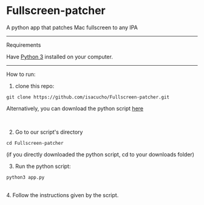 # Fullscreen-patcher
A python app that patches Mac fullscreen to any IPA

<hr>
<b2>Requirements</b2>

Have [Python 3](https://www.python.org/downloads/) installed on your computer.

<hr>
<b2>How to run:</b2>

<br>

1. clone this repo:
```
git clone https://github.com/isacucho/Fullscreen-patcher.git
```
Alternatively, you can download the python script [here](https://github.com/isacucho/Fullscreen-patcher/blob/main/app.py)

<br>

2. Go to our script's directory
```
cd Fullscreen-patcher
```
(if you directly downloaded the python script, cd to your downloads folder)
<br>

3. Run the python script:
```
python3 app.py
```

<br>
4. Follow the instructions given by the script.
